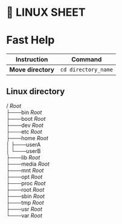 # :penguin: LINUX SHEET

# Fast Help
Instruction | Command
------------ | -------------
**Move directory** | ```cd directory_name```


## Linux directory
/                                               *Root*  
├───bin                                         *Root*  
├───boot                                        *Root*  
├───dev                                         *Root*  
├───etc                                         *Root*   
├───home                                        *Root*  
│    ├───userA  
│    └───userB  
├───lib                                         *Root*  
├───media                                       *Root*  
├───mnt                                         *Root*  
├───opt                                         *Root*  
├───proc                                        *Root*  
├───root                                        *Root*  
├───sbin                                        *Root*  
├───tmp                                         *Root*  
├───usr                                         *Root*  
└───var                                         *Root*  
